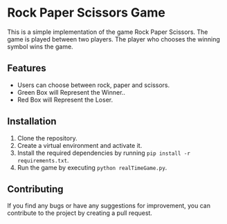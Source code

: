 # Rock Paper Scissors Game

This is a simple implementation of the game Rock Paper Scissors. The game is played between two players. The player who chooses the winning symbol wins the game.

## Features

- Users can choose between rock, paper and scissors.
- Green Box will Represent the Winner..
- Red Box will Represent the Loser.

## Installation

1. Clone the repository.
2. Create a virtual environment and activate it.
3. Install the required dependencies by running `pip install -r requirements.txt`.
4. Run the game by executing `python realTimeGame.py`.

## Contributing

If you find any bugs or have any suggestions for improvement, you can contribute to the project by creating a pull request.
